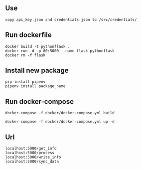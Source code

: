 ## Use
```
copy api_key.json and credentials.json to /src/credentials/
```
## Run dockerfile
```
docker build -t pythonflask .
docker run -d -p 80:5000 --name flask pythonflask
docker rm -f flask
```

## Install new package

```
pip install pipenv
pipenv install package_name
```


## Run docker-compose

```
docker-compose -f docker/docker-compose.yml build

docker-compose -f docker/docker-compose.yml up -d
```
## Url

```
localhost:5000/get_info
localhost:5000/process
localhost:5000/write_info
localhost:5000/sync_data

```